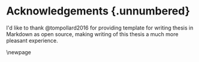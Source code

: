 # Acknowledgements {.unnumbered}

I'd like to thank @tompollard2016 for providing template for writing thesis in Markdown as open source, making writing of this thesis a much more pleasant experience.

\newpage
